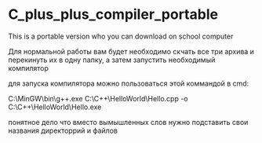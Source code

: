 # C_plus_plus_compiler_portable
This is a portable version who you can download on school computer

Для нормальной работы вам будет необходимо скчать все три архива и перекинуть их в одну папку, а затем запустить необходимый компилятор

для запуска компилятора можно пользоваться этой коммандой в cmd:

C:\MinGW\bin\g++.exe C:\C++\HelloWorld\Hello.cpp -o C:\C++\HelloWorld\Hello.exe

понятное дело что вместо вымышленных слов нужно подставить свои названия директоррий и файлов
